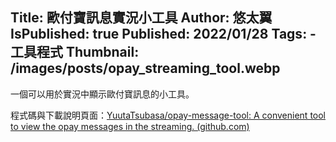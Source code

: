 Title: 歐付寶訊息實況小工具
Author: 悠太翼
IsPublished: true
Published: 2022/01/28
Tags:
    - 工具程式
Thumbnail: /images/posts/opay_streaming_tool.webp
---
一個可以用於實況中顯示歐付寶訊息的小工具。

程式碼與下載說明頁面：[YuutaTsubasa/opay-message-tool: A convenient tool to view the opay messages in the streaming. (github.com)](https://github.com/YuutaTsubasa/opay-message-tool)
